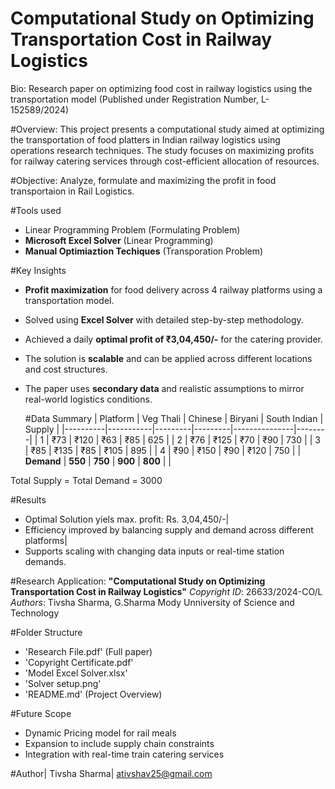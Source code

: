 # Computational Study on Optimizing Transportation Cost in Railway Logistics

Bio: 
Research paper on optimizing food cost in railway logistics using the transportation model (Published under Registration Number,  L-152589/2024)

#Overview:
This project presents a computational study aimed at optimizing the transportation of food platters in Indian railway logistics using operations research techniques. The study focuses on maximizing profits for railway catering services through cost-efficient allocation of resources.

#Objective: 
Analyze, formulate and maximizing the profit in food transportaion in Rail Logistics. 

#Tools used 
- Linear Programming Problem (Formulating Problem)
- **Microsoft Excel Solver** (Linear Programming)
- **Manual Optimiaztion Techiques** (Transporation Problem)

#Key Insights
- **Profit maximization** for food delivery across 4 railway platforms using a transportation model.
- Solved using **Excel Solver** with detailed step-by-step methodology.
- Achieved a daily **optimal profit of ₹3,04,450/-** for the catering provider.
- The solution is **scalable** and can be applied across different locations and cost structures.
- The paper uses **secondary data** and realistic assumptions to mirror real-world logistics conditions.

  #Data Summary
  | Platform | Veg Thali | Chinese | Biryani | South Indian | Supply |
|----------|-----------|---------|---------|---------------|--------|
| 1        | ₹73       | ₹120    | ₹63     | ₹85           | 625    |
| 2        | ₹76       | ₹125    | ₹70     | ₹90           | 730    |
| 3        | ₹85       | ₹135    | ₹85     | ₹105          | 895    |
| 4        | ₹90       | ₹150    | ₹90     | ₹120          | 750    |
| **Demand** | **550** | **750** | **900** | **800**       |        |

Total Supply = Total Demand = 3000

#Results
- Optimal Solution yiels max. profit: Rs. 3,04,450/-|
- Efficiency improved by balancing supply and demand across different platforms|
- Supports scaling with changing data inputs or real-time station demands.

#Research Application:
**"Computational Study on Optimizing Transportation Cost in Railway Logistics"**
*Copyright ID*: 26633/2024-CO/L
*Authors*: Tivsha Sharma, G.Sharma
Mody Unniversity of Science and Technology

#Folder Structure
- 'Research File.pdf' (Full paper)
- 'Copyright Certificate.pdf'
- 'Model Excel Solver.xlsx'
- 'Solver setup.png'
- 'README.md' (Project Overview)

#Future Scope
- Dynamic Pricing model for rail meals
- Expansion to include supply chain constraints
- Integration with real-time train catering services

#Author|
Tivsha Sharma|
ativshav25@gmail.com
